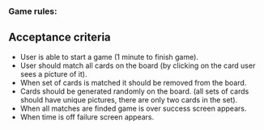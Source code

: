 ### Game rules:

## Acceptance criteria
* User is able to start a game (1 minute to finish game).
* User should match all cards on the board (by clicking on the card user sees a picture of it).
* When set of cards is matched it should be removed from the board.
* Cards should be generated randomly on the board. (all sets of cards should have unique pictures, there are only two cards in the set).
* When all matches are finded game is over success screen appears.
* When time is off failure screen appears.
